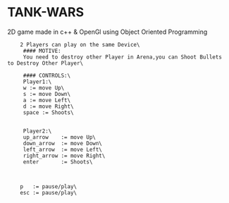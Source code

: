 # TANK-WARS
2D game made in c++ &amp; OpenGl using Object Oriented Programming

~~~~~~~~~~~~{ WELCOME TO TANK WARS }~~~~~~~~~~~~\
	2 Players can play on the same Device\
	 #### MOTIVE:
	 You need to destroy other Player in Arena,you can Shoot Bullets to Destroy Other Player\
	 
	 #### CONTROLS:\
	 Player1:\
	 w := move Up\
	 s := move Down\
	 a := move Left\
	 d := move Right\
	 space := Shoots\

	 
	 Player2:\
	 up_arrow    := move Up\
	 down_arrow  := move Down\
	 left_arrow  := move Left\
	 right_arrow := move Right\
	 enter       := Shoots\
	 


	p   := pause/play\
	esc := pause/play\
